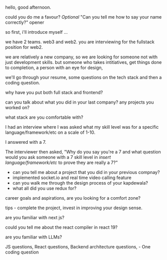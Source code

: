 
hello, good afternoon.

could you do me a favour? 
_Optional_ "Can you tell me how to say your name correctly?" opener

so first, i'll introduce myself ...

we have 2 teams. web3 and web2. you are interviewing for the fullstack position for web2. 

we are relatively a new company, so we are looking for someone not with just development skills. but someone who takes intitiatives, get things done to completion, a person with an eye for design, 

we'll go through your resume, some questions on the tech stack and then a coding question.

why have you put both full stack and frontend?

can you talk about what you did in your last company? any projects you worked on?

what stack are you comfortable with?

I had an interview where I was asked what my skill level was for a specific language/framework/etc on a scale of 1-10.

I answered with a 7.

The interviewer then asked, "Why do you say you're a 7 and what question would you ask someone with a 7 skill level in _insert language/framework/etc_ to prove they are really a 7?"


- can you tell me about a project that you did in your previous compnay?
- implemented socket.io and real time video calling feature
- can you walk me through the design process of your kapdewala?
- what all did you use redux for?

career goals and aspirations, are you looking for a comfort zone?


tips - complete the project, invest in improving your design sense.


are you familiar with next js?

could you tell me about the react compiler in react 19?


are you familiar with LLMs?


JS questions, React questions, Backend architecture questions,  - 
One coding question
